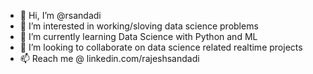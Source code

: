 - 👋 Hi, I’m @rsandadi
- 👀 I’m interested in working/sloving data science problems
- 🌱 I’m currently learning Data Science with Python and ML
- 💞️ I’m looking to collaborate on data science related realtime projects
- 📫 Reach me @ linkedin.com/rajeshsandadi

<!---
rsandadi/rsandadi is a ✨ special ✨ repository because its `README.md` (this file) appears on your GitHub profile.
You can click the Preview link to take a look at your changes.
--->
